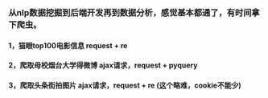 ### 从nlp数据挖掘到后端开发再到数据分析，感觉基本都通了，有时间拿下爬虫。

#### 1，猫眼top100电影信息  request + re

#### 2，爬取母校烟台大学得微博  ajax请求，request + pyquery

#### 3，爬取头条街拍图片  ajax请求，request + re (这个略难，cookie不能少)


